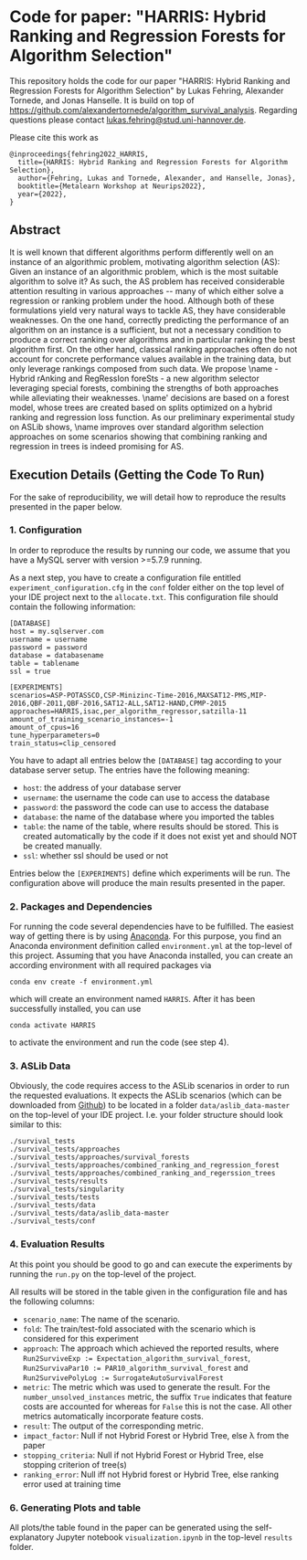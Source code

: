 # Code for paper: "HARRIS: Hybrid Ranking and Regression Forests for Algorithm Selection"

This repository holds the code for our paper "HARRIS: Hybrid Ranking and Regression Forests for Algorithm Selection" by Lukas Fehring, Alexander Tornede, and Jonas Hanselle. It is build on top of https://github.com/alexandertornede/algorithm_survival_analysis. Regarding questions please contact lukas.fehring@stud.uni-hannover.de.

Please cite this work as
```
@inproceedings{fehring2022_HARRIS,
  title={HARRIS: Hybrid Ranking and Regression Forests for Algorithm Selection},
  author={Fehring, Lukas and Tornede, Alexander, and Hanselle, Jonas},
  booktitle={Metalearn Workshop at Neurips2022},
  year={2022},
}
```

## Abstract
It is well known that different algorithms perform differently well on an instance of an algorithmic problem, motivating algorithm selection (AS): Given an instance of an algorithmic problem, which is the most suitable algorithm to solve it? As such, the AS problem has received considerable attention resulting in various approaches -- many of which either solve a regression or ranking problem under the hood. Although both of these formulations yield very natural ways to tackle AS, they have considerable weaknesses. On the one hand, correctly predicting the performance of an algorithm on an instance is a sufficient, but not a necessary condition to produce a correct ranking over algorithms and in particular ranking the best algorithm first. On the other hand, classical ranking approaches often do not account for concrete performance values available in the training data, but only leverage rankings composed from such data. We propose \name - Hybrid rAnking and RegRessIon foreSts - a new algorithm selector leveraging special forests, combining the strengths of both approaches while alleviating their weaknesses. \name' decisions are based on a forest model, whose trees are created based on splits optimized on a hybrid ranking and regression loss function. As our preliminary experimental study on ASLib shows, \name improves over standard algorithm selection approaches on some scenarios showing that combining ranking and regression in trees is indeed promising for AS.

## Execution Details (Getting the Code To Run)
For the sake of reproducibility, we will detail how to reproduce the results presented in the paper below.

### 1. Configuration
In order to reproduce the results by running our code, we assume that you have a MySQL server with version >=5.7.9 running.

As a next step, you have to create a configuration file entitled `experiment_configuration.cfg` in the `conf` folder either on the top level of your IDE project next to the `allocate.txt`. This configuration file should contain the following information:

```
[DATABASE]
host = my.sqlserver.com
username = username
password = password
database = databasename
table = tablename
ssl = true

[EXPERIMENTS]
scenarios=ASP-POTASSCO,CSP-Minizinc-Time-2016,MAXSAT12-PMS,MIP-2016,QBF-2011,QBF-2016,SAT12-ALL,SAT12-HAND,CPMP-2015
approaches=HARRIS,isac,per_algorithm_regressor,satzilla-11
amount_of_training_scenario_instances=-1
amount_of_cpus=16
tune_hyperparameters=0
train_status=clip_censored
```

You have to adapt all entries below the `[DATABASE]` tag according to your database server setup. The entries have the following meaning:
* `host`: the address of your database server
* `username`: the username the code can use to access the database
* `password`: the password the code can use to access the database
* `database`: the name of the database where you imported the tables
* `table`: the name of the table, where results should be stored. This is created automatically by the code if it does not exist yet and should NOT be created manually.
* `ssl`: whether ssl should be used or not

Entries below the `[EXPERIMENTS]` define which experiments will be run. The configuration above will produce the main results presented in the paper.

### 2. Packages and Dependencies
For running the code several dependencies have to be fulfilled. The easiest way of getting there is by using [Anaconda](https://anaconda.org/). For this purpose, you find an Anaconda environment definition called `environment.yml` at the top-level of this project.  Assuming that you have Anaconda installed, you can create an according environment with all required packages via

```
conda env create -f environment.yml
``` 

which will create an environment named `HARRIS`. After it has been successfully installed, you can use 
```
conda activate HARRIS
```
to activate the environment and run the code (see step 4).

### 3. ASLib Data
Obviously, the code requires access to the ASLib scenarios in order to run the requested evaluations. It expects the ASLib scenarios (which can be downloaded from [Github](https://github.com/coseal/aslib_data)) to be located in a folder `data/aslib_data-master` on the top-level of your IDE project. I.e. your folder structure should look similar to this: 
```
./survival_tests
./survival_tests/approaches
./survival_tests/approaches/survival_forests
./survival_tests/approaches/combined_ranking_and_regression_forest
./survival_tests/approaches/combined_ranking_and_regerssion_trees
./survival_tests/results
./survival_tests/singularity
./survival_tests/tests
./survival_tests/data
./survival_tests/data/aslib_data-master
./survival_tests/conf
```


### 4. Evaluation Results
At this point you should be good to go and can execute the experiments by running the `run.py` on the top-level of the project. 

 All results will be stored in the table given in the configuration file and has the following columns:

* `scenario_name`: The name of the scenario.
* `fold`: The train/test-fold associated with the scenario which is considered for this experiment
* `approach`: The approach which achieved the reported results, where `Run2SurviveExp := Expectation_algorithm_survival_forest`, `Run2SurvivaPar10 := PAR10_algorithm_survival_forest` and `Run2SurvivePolyLog := SurrogateAutoSurvivalForest`
* `metric`: The metric which was used to generate the result. For the `number_unsolved_instances` metric, the suffix `True` indicates that feature costs are accounted for whereas for `False` this is not the case. All other metrics automatically incorporate feature costs.
* `result`: The output of the corresponding metric.
* `impact_factor`: Null if not Hybrid Forest or Hybrid Tree, else λ from the paper
* `stopping_criteria`: Null if not Hybrid Forest or Hybrid Tree, else stopping criterion of tree(s)
* `ranking_error`: Null iff not Hybrid forest or Hybrid Tree, else ranking error used at training time

### 6. Generating Plots and table
All plots/the table found in the paper can be generated using the self-explanatory Jupyter notebook `visualization.ipynb` in the top-level `results` folder.
